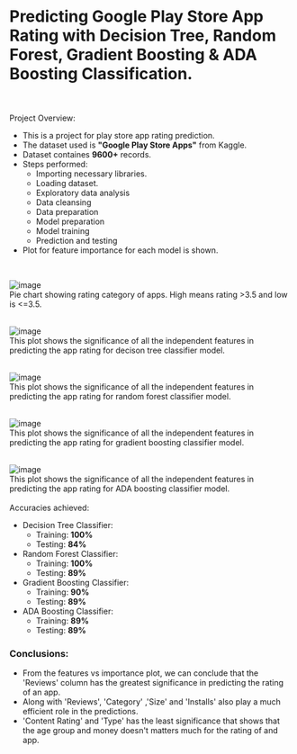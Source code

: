 <h1>Predicting Google Play Store App Rating with Decision Tree, Random Forest, Gradient Boosting & ADA Boosting Classification.</h1>
<br><br>
Project Overview:<br>
<ul>
  <li>This is a project for play store app rating prediction.</li>
  <li>The dataset used is <b>"Google Play Store Apps"</b> from Kaggle.</li>
  <li>Dataset containes <b>9600+</b> records.</li>
  <li>Steps performed:
    <ul>
      <li>Importing necessary libraries.</li>
      <li>Loading dataset.</li>
      <li>Exploratory data analysis</li>
      <li>Data cleansing</li>
      <li>Data preparation</li>
      <li>Model preparation</li>
      <li>Model training</li>
      <li>Prediction and testing</li>
    </ul></li>
  <li>Plot for feature importance for each model is shown.</li>
</ul>
    <br>
    
![image](https://user-images.githubusercontent.com/72664379/185337802-fa503489-ec3d-49e2-81cb-bcb5f8dee962.png)
<br>
Pie chart showing rating category of apps. High means rating >3.5 and low is <=3.5.<br><br>

![image](https://user-images.githubusercontent.com/72664379/185341526-56668404-8731-42fe-ab75-6b794ca6581d.png)
<br>
This plot shows the significance of all the independent features in predicting the app rating for decison tree classifier model. <br><br>

![image](https://user-images.githubusercontent.com/72664379/185339685-015a45dd-75aa-45a3-88e3-037a064d0327.png)
<br>
This plot shows the significance of all the independent features in predicting the app rating for random forest classifier model. <br><br>

![image](https://user-images.githubusercontent.com/72664379/185339943-ab684b1b-1da2-4d1a-bb47-590cee50c8ed.png)
<br>
This plot shows the significance of all the independent features in predicting the app rating for gradient boosting classifier model. <br><br>

![image](https://user-images.githubusercontent.com/72664379/185340283-9fd49a28-2082-4d82-9aec-6ee2d634a9f4.png)
<br>
This plot shows the significance of all the independent features in predicting the app rating for ADA boosting classifier model. <br>
<br>
Accuracies achieved:
<ul>
  <li>Decision Tree Classifier:
    <ul>
      <li>Training: <b>100%</b></li>
      <li>Testing: <b>84%</b></li>
    </ul>
  </li>
  <li>Random Forest Classifier:
    <ul>
      <li>Training: <b>100%</b></li>
      <li>Testing: <b>89%</b></li>
    </ul> 
  </li>
  <li>Gradient Boosting Classifier:
    <ul>
      <li>Training: <b>90%</b></li>
      <li>Testing: <b>89%</b></li>
    </ul>
  </li>
  <li>ADA Boosting Classifier:
    <ul>
      <li>Training: <b>89%</b></li>
      <li>Testing: <b>89%</b></li>
    </ul>
  </li>
</ul>

<h3>Conclusions:</h3>
<ul>
<li>From the features vs importance plot, we can conclude that the 'Reviews' column has the greatest significance in predicting the rating of an app.</li>
<li>Along with 'Reviews', 'Category' ,'Size' and 'Installs' also play a much efficient role in the predictions.</li>
<li>'Content Rating' and 'Type' has the least significance that shows that the age group and money doesn't matters much for the rating of and app.</li>
</ul>





